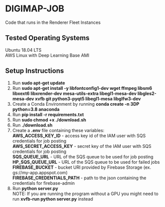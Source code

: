 # DIGIMAP-JOB
Code that runs in the Renderer Fleet Instances

## Tested Operating Systems
Ubuntu 18.04 LTS<br>
AWS Linux with Deep Learning Base AMI

## Setup Instructions
1. Run **sudo apt-get update**
2. Run **sudo apt-get install -y libfontconfig1-dev wget ffmpeg libsm6 libxext6 libxrender-dev mesa-utils-extra libegl1-mesa-dev libgles2-mesa-dev xvfb git python3-pyqt5 libegl1-mesa libglfw3-dev**
2. Create a Conda Environment by running **conda create -n 3DP python=3.8 anaconda**
3. Run **pip install -r requirements.txt**
4. Run **sudo chmod +x ./download.sh**
5. Run **./download.sh**
6. Create a **.env** file containing these variables:
<br> **AWS_ACCESS_KEY_ID** - access key id of the IAM user with SQS credentials for job posting
<br> **AWS_SECRET_ACCESS_KEY** - secret key of the IAM user with SQS credentials for job posting
<br> **SQS_QUEUE_URL** - URL of the SQS queue to be used for job posting
<br> **HP_SQS_QUEUE_URL** - URL of the SQS queue to be used for failed jobs
<br> **FIREBASE_BUCKET** - bucket URI provided by Firebase Storage (ex. gs://my-app.appspot.com)
<br> **FIREBASE_CREDENTIALS_PATH** - path to the json containing the credentials for firebase-admin
7. Run **python server.py**
<br>NOTE: If you are running the program without a GPU you might need to run **xvfb-run python server.py** instead